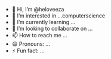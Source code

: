 - 👋 Hi, I’m @heloveeza
- 👀 I’m interested in ...computerscience
- 🌱 I’m currently learning ...
- 💞️ I’m looking to collaborate on ...
- 📫 How to reach me ...
- 😄 Pronouns: ...
- ⚡ Fun fact: ...

<!---
heloveeza/heloveeza is a ✨ special ✨ repository because its `README.md` (this file) appears on your GitHub profile.
You can click the Preview link to take a look at your changes.
--->
